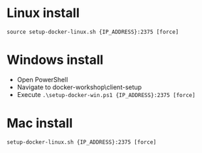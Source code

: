 # Linux install
```source setup-docker-linux.sh {IP_ADDRESS}:2375 [force]```

# Windows install
- Open PowerShell
- Navigate to docker-workshop\client-setup
- Execute ```.\setup-docker-win.ps1 {IP_ADDRESS}:2375 [force]```

# Mac install
```setup-docker-linux.sh {IP_ADDRESS}:2375 [force]```